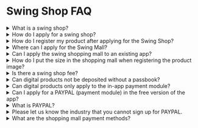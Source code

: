 # Swing Shop FAQ

<details>

<summary>What is a swing shop?</summary>

Swing Shop is a shopping mall app creation service that allows anyone to easily and conveniently create their own shopping mall app!! Is.

You can easily apply for a shopping mall, and you can use the mall service for free without the cost of development, construction, etc.

◆You can use the swing shop for free without any production cost.

◆Easy operation management such as product registration and management is possible.

◆By establishing a payment system, I can implement the same function as a real shopping mall.

◆If you have a swing app that you have already created, you can use the swing shop function by linking it to the existing app.

◆ The swing shop can also be modified and updated by the user from time to time and provides all the necessary tools for operation.

◆ Functions provided by Swing – Marketing uses such as pushes, pop-ups, etc. are all available.

</details>

<details>

<summary>How do I apply for a swing shop?</summary>

You can apply for the swing shopping mall → the menu → the \*\*App Operation Page at 'Shopping Mall (Payment System) Application'\*\*.

The shopping mall service \[payment module] is applied by selecting to use/not use.

Please check 'unused' at first and use the swing shop.

When the app is finished and the app is commercialized, you can purchase a paid app subscription and change it to 'Use'.

Swing shop applications do not have a separate examination or approval, so you can use the swing shop menu right away as soon as you apply.

<img src="https://s.w.org/images/core/emoji/11/svg/25b6.svg" alt="▶" data-size="line"> **** [<mark style="color:blue;">Learn more about how to apply for the swing shop</mark>](../manual/swingshop/swingshop-apply.md)<mark style="color:blue;"></mark>

</details>

<details>

<summary>How do I register my product after applying for the Swing Shop?</summary>

When a swing shop is applied, a swing shop menu is created on the app operation page.

From the swing shop menu, you can go into Product Management and register the product after registering the category.

The method depends on which product you want to register, so please look at the product registration manual provided by the Swing to App and work on it.&#x20;

<mark style="color:blue;">1)</mark> [<mark style="color:blue;">Register a physical product</mark> ](../manual/swingshop/registration.md)<mark style="color:blue;"></mark>

<mark style="color:blue;">2)</mark> [<mark style="color:blue;">Register the reservation product - Date reservation product</mark> ](../manual/swingshop/reservationproduct.md)<mark style="color:blue;"></mark>

<mark style="color:blue;">3)</mark> [<mark style="color:blue;">Register the reservation product - Date & time reservation product</mark> ](../manual/swingshop/timereservation-product.md)<mark style="color:blue;"></mark>

<mark style="color:blue;">4)</mark> [<mark style="color:blue;">Register Digital Product-PDF File</mark> ](../manual/swingshop/digital-pdf.md)<mark style="color:blue;"></mark>

<mark style="color:blue;">5)</mark> [<mark style="color:blue;">Register Digital Product-</mark>permission change](../manual/swingshop/authorized-sales.md)

<mark style="color:blue;">6)</mark> [<mark style="color:blue;">Register digital products-video files</mark> ](../manual/swingshop/videofiles-registration.md)<mark style="color:blue;"></mark>

<mark style="color:blue;">7)</mark> [<mark style="color:blue;">Digital Product-Coupon Registration</mark>](../manual/swingshop/coupon-registration.md)<mark style="color:blue;"></mark>

</details>

<details>

<summary>Where can I apply for the Swing Mall?</summary>

Swing shopping mall can be applied for on the app operation page > the internal menu> 'Shopping mall (payment system) application'. The shopping mall service-payment module is applied by selecting Enabled/Unused.&#x20;

<mark style="color:blue;">****</mark>[<mark style="color:blue;">**\[Go to apply for shopping mall service\]**</mark>](https://www.swing2app.com/view/swing\_shop\_apply)<mark style="color:blue;">****</mark>

</details>

<details>

<summary>Can I apply the swing shopping mall to an existing app?</summary>

Yes, it is applicable. The swing shopping mall can be used by applying from my menu.

You can select an existing app and apply a shopping mall to that app to use it.

So instead of having to create a new app, you can apply the shopping mall function to your existing app and use it.

</details>

<details>

<summary>How do I put the size in the shopping mall when registering the product image?</summary>

There is no recommended size when registering the product.

The product image is automatically corrected to the image size to fit the horizontal size of the mobile phone.

</details>

<details>

<summary>Is there a swing shop fee?</summary>

The swing shop feature is free to use, and there is no charge to use the mall.

There is a cost to sign up for the electronic payment service Pay App, but since we are currently running a free event for the payment app subscription fee, you can also sign up for a retailer for free.

(Free event end date is undecided)

Therefore, there is no cost associated with the mall function other than the paid app pass.

</details>

<details>

<summary>Can digital products not be deposited without a passbook?</summary>

If you sell digital products - PDFs, coupons, video files, permissions, etc. in the app, you must apply the in-app payment module and you will not be able to make a passless deposit.

In addition, regular card payments are not allowed by the store, so if you sell digital products, you will need to develop an in-app payment module provided by Apple and Google and apply it to your app.

Cashless deposits, unlike card payments, do not know when the user made the deposit and when it was paid.

You have to make a payment and put the product in right away (there is a period of use, etc.), but it is difficult for the manager to manage everything.

And this method is a payment system that is not allowed in stores either.

In the case of digital products, we do not approve them without a separate electronic payment because we are trading invisible products.

Even in the swing shop, if you make a passless deposit, you will not be able to apply.

It's hard to do in-app, and if you only have to make a passless deposit into the product!!

Instead of using the swing shop, you can write down the deposit account number on the bulletin board or announcement and use it as a way to receive separate deposits from users.

However, please note that the app of the content (how you get paid by listing your account number on the bulletin board) is not available on the App Store!

</details>

<details>

<summary>Can digital products only apply to the in-app payment module?</summary>

Yes yes.

In accordance with the App Store and Play Store payment policies, if the app sells digital goods (intangible services such as coupons, permissions, files, etc.) except physical products, the general electronic payment system (card payment, passless deposit) including the Pay App is not applicable.

(Even if you can sign up for the Pay App, the Store won't allow it.)

Therefore, if you plan to launch an app that applies digital products, you should not apply an electronic payment system such as a pay app, but rather develop and apply the in-app payment module provided by Apple and Google separately to your app. -Please use the inquiry board (http://www.swing2app.co.kr/view/service\_qa) for in-app consultation, and live chat during business hours.

\- In-app requires development work, and development costs vary depending on the volume inside the app. Cost guidance is available after the consultation.

</details>

<details>

<summary>Can I apply for a PAYPAL (payment module) in the free version of the app?</summary>

Swing Shop access is also available in the free version of the app.

However, **when you apply for a PAYPAL(applying the actual payment module), you can only apply for the paid version of the app.**

In other words, when you check the payment service as 'unused', you can use all the free versions\*\*, and when you check 'Use', you can only apply for the paid version of the app.\*\*

When you use the payment service (PAYPAL application), it is commercialized, so it can only be applied to the paid version of the app.

</details>

<details>

<summary>What is PAYPAL?</summary>

PAYPAL is an electronic payment service agency that supports on/offline payment services.

Since it provides payment services such as online card payment, passless deposit, and mobile phone payment, there is a shopping mall function within the app, so when you need to make a payment, you must connect an electronic payment system (module) such as a PAYPAL.

Swing2App has partnered with PAYPAL to support payments by linking PAYPAL payment methods to apps created by Swing2App.

So if you're creating a shopping mall app, you'll need to sign up for a pay-per-store store.

When you apply your subscribed ID to the app, the app will be able to make the actual payment.

</details>

<details>

<summary>Please let us know the industry that you cannot sign up for PAYPAL.</summary>

Please check the industries that are not eligible for registration.

**\[Industries not eligible for registration]**

**1) When you make a payment in the form of cash, credit, and not in cash trading the product**

**2) Gambling, Illicit Trade**

**3) If at the time of checkout, the buyer and seller are not directly connected, but there is an intermediary dealer (remove the fee from the middle and provide the seller with the remaining amount)**

**4) If it is difficult to confirm the industry (product cannot be verified, the actual transaction path cannot be confirmed, sponsorship, funding, fundraising, etc.)**

**5) When selling content, if the content is a financial instrument such as securities, stocks, derivatives, etc.**

**6) Sell adult products, liquor, etc.**

**7) Mobile gift certificate sale, point charging product is not available**

**8) Business agency expenses (visa application agency, product purchase agency, etc.)**

</details>

<details>

<summary>What are the shopping mall payment methods?</summary>

Regular card payment, bank transfer, and micropayment (mobile phone payment) are standard.

</details>

